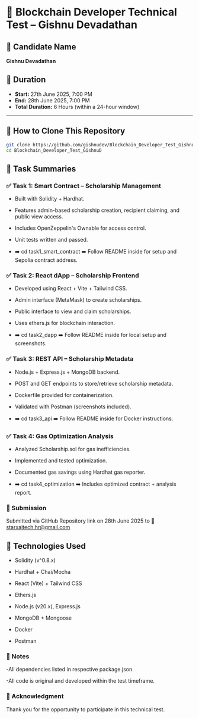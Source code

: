 # 📘 Blockchain Developer Technical Test – Gishnu Devadathan

## 👤 Candidate Name
**Gishnu Devadathan**

## 📅 Duration
- **Start:** 27th June 2025, 7:00 PM  
- **End:** 28th June 2025, 7:00 PM  
- **Total Duration:** 6 Hours (within a 24-hour window)


---

## 🧾 How to Clone This Repository

```bash
git clone https://github.com/gishnudev/Blockchain_Developer_Test_GishnuD
cd Blockchain_Developer_Test_GishnuD
```
## 🔧 Task Summaries

### ✅ Task 1: Smart Contract – Scholarship Management

- Built with Solidity + Hardhat.

- Features admin-based scholarship creation, recipient claiming, and public view access.

- Includes OpenZeppelin's Ownable for access control.

- Unit tests written and passed.

- ➡️ cd task1_smart_contract
➡️ Follow README inside for setup and Sepolia contract address.

### ✅ Task 2: React dApp – Scholarship Frontend

- Developed using React + Vite + Tailwind CSS.

- Admin interface (MetaMask) to create scholarships.

- Public interface to view and claim scholarships.

- Uses ethers.js for blockchain interaction.

- ➡️ cd task2_dapp
➡️ Follow README inside for local setup and screenshots.

### ✅ Task 3: REST API – Scholarship Metadata

- Node.js + Express.js + MongoDB backend.

- POST and GET endpoints to store/retrieve scholarship metadata.

- Dockerfile provided for containerization.

- Validated with Postman (screenshots included).

- ➡️ cd task3_api
➡️ Follow README inside for Docker instructions.

### ✅ Task 4: Gas Optimization Analysis

- Analyzed Scholarship.sol for gas inefficiencies.

- Implemented and tested optimization.

- Documented gas savings using Hardhat gas reporter.

- ➡️ cd task4_optimization
➡️ Includes optimized contract + analysis report.

### 📩 Submission

Submitted via GitHub Repository link on 28th June 2025 to
📧 starxaitech.hr@gmail.com

## 🧠 Technologies Used

- Solidity (v^0.8.x)

- Hardhat + Chai/Mocha

- React (Vite) + Tailwind CSS

- Ethers.js

- Node.js (v20.x), Express.js

- MongoDB + Mongoose

- Docker

- Postman

### 📌 Notes

-All dependencies listed in respective package.json.

-All code is original and developed within the test timeframe.

### 🙏 Acknowledgment
Thank you for the opportunity to participate in this technical test.
